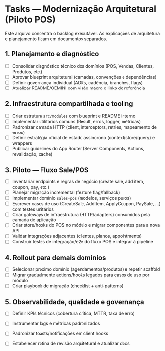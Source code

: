 # Tasks — Modernização Arquitetural (Piloto POS)

Este arquivo concentra o backlog executável. As explicações de arquitetura e planejamento ficam em documentos separados.

## 1. Planejamento e diagnóstico
- [ ] Consolidar diagnóstico técnico dos domínios (POS, Vendas, Clientes, Produtos, etc.)
- [ ] Aprovar blueprint arquitetural (camadas, convenções e dependências)
- [ ] Definir governança individual (ADRs, cadência, branches, flags)
- [ ] Atualizar README/GEMINI com visão macro e links de referência

## 2. Infraestrutura compartilhada e tooling
- [ ] Criar estrutura `src/modules` com blueprint e README interno
- [ ] Implementar utilitários comuns (Result, erros, logger, métricas)
- [ ] Padronizar camada HTTP (client, interceptors, retries, mapeamento de erros)
- [ ] Definir estratégia oficial de estado assíncrono (context/store/query) e wrappers
- [ ] Publicar guidelines do App Router (Server Components, Actions, revalidação, cache)

## 3. Piloto — Fluxo Sale/POS
- [ ] Inventariar endpoints e regras de negócio (create sale, add item, coupon, pay, etc.)
- [ ] Planejar migração incremental (feature flag/fallback)
- [ ] Implementar domínio `sales-pos` (modelos, serviços puros)
- [ ] Escrever casos de uso (CreateSale, AddItem, ApplyCoupon, PaySale, …) com testes unitários
- [ ] Criar gateways de infraestrutura (HTTP/adapters) consumidos pela camada de aplicação
- [ ] Criar store/hooks do POS no módulo e migrar componentes para a nova API
- [ ] Validar integrações adjacentes (clientes, planos, appointments)
- [ ] Construir testes de integração/e2e do fluxo POS e integrar à pipeline

## 4. Rollout para demais domínios
- [ ] Selecionar próximo domínio (agendamentos/produtos) e repetir scaffold
- [ ] Migrar gradualmente actions/hooks legados para casos de uso por módulo
- [ ] Criar playbook de migração (checklist + anti-patterns)

## 5. Observabilidade, qualidade e governança
- [ ] Definir KPIs técnicos (cobertura crítica, MTTR, taxa de erro)
- [ ] Instrumentar logs e métricas padronizados
- [ ] Padronizar toasts/notificações em client hooks
- [ ] Estabelecer rotina de revisão arquitetural e atualizar docs

